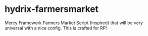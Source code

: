 # hydrix-farmersmarket
Mercy Framework Farmers Market Script (Inspired) that will be very universal with a nice config. This is crafted for RP!
